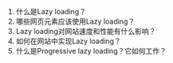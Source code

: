 

1. 什么是Lazy loading？ 
2. 哪些网页元素应该使用Lazy loading？ 
3. Lazy loading对网站速度和性能有什么影响？ 
4. 如何在网站中实现Lazy loading？ 
5. 什么是Progressive lazy loading？它如何工作？